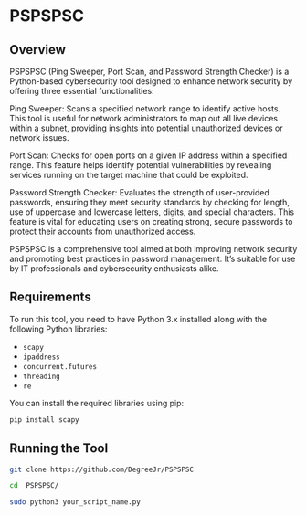 # PSPSPSC

## Overview
PSPSPSC (Ping Sweeper, Port Scan, and Password Strength Checker) is a Python-based cybersecurity tool designed to enhance network security by offering three essential functionalities:

Ping Sweeper: Scans a specified network range to identify active hosts. This tool is useful for network administrators to map out all live devices within a subnet, providing insights into potential unauthorized devices or network issues.

Port Scan: Checks for open ports on a given IP address within a specified range. This feature helps identify potential vulnerabilities by revealing services running on the target machine that could be exploited.

Password Strength Checker: Evaluates the strength of user-provided passwords, ensuring they meet security standards by checking for length, use of uppercase and lowercase letters, digits, and special characters. This feature is vital for educating users on creating strong, secure passwords to protect their accounts from unauthorized access.

PSPSPSC is a comprehensive tool aimed at both improving network security and promoting best practices in password management. It’s suitable for use by IT professionals and cybersecurity enthusiasts alike.

## Requirements
To run this tool, you need to have Python 3.x installed along with the following Python libraries:
- `scapy`
- `ipaddress`
- `concurrent.futures`
- `threading`
- `re`

You can install the required libraries using pip:
```bash
pip install scapy
```

## Running the Tool
```bash
git clone https://github.com/DegreeJr/PSPSPSC
```

```bash
cd  PSPSPSC/
```

```bash
sudo python3 your_script_name.py
```
